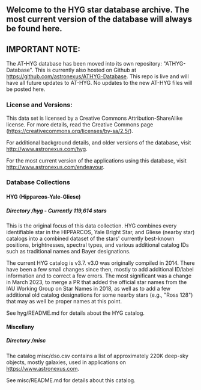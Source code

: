 ## Welcome to the HYG star database archive.  The most current version of the database will always be found here.

## IMPORTANT NOTE:

The AT-HYG database has been moved into its own repository: "ATHYG-Database". This is currently also hosted on Github at https://github.com/astronexus/ATHYG-Database. This repo is live and will have all future updates to AT-HYG. No updates to the new AT-HYG files will be posted here.

### License and Versions:

This data set is licensed by a Creative Commons Attribution-ShareAlike license. For more details, read the Creative Commons page (https://creativecommons.org/licenses/by-sa/2.5/).
 
For additional background details, and older versions of the database, visit  http://www.astronexus.com/hyg.

For the most current version of the applications using this database, visit http://www.astronexus.com/endeavour. 

### Database Collections

#### HYG (Hipparcos-Yale-Gliese)
##### Directory /hyg - Currently 119,614 stars

This is the original focus of this data collection. HYG combines every identifiable star in the HIPPARCOS, Yale Bright Star, and Gliese (nearby star) catalogs into a combined dataset of the stars' currently best-known positions, brightnesses, spectral types, and various additional catalog IDs such as traditional names and Bayer designations.

The current HYG catalog is v3.7. v3.0 was originally compiled in 2014. There have been a few small changes since then, mostly to add additional ID/label information and to correct a few errors. The most significant was a change in March 2023, to merge a PR that added the official star names from the IAU Working Group on Star Names in 2018, as well as to add a few additional old catalog designations for some nearby stars (e.g., "Ross 128") that may as well be proper names at this point.

See hyg/README.md for details about the HYG catalog.

#### Miscellany
##### Directory /misc

The catalog misc/dso.csv contains a list of approximately 220K deep-sky objects, mostly galaxies, used in applications on https://www.astronexus.com. 

See misc/README.md for details about this catalog.